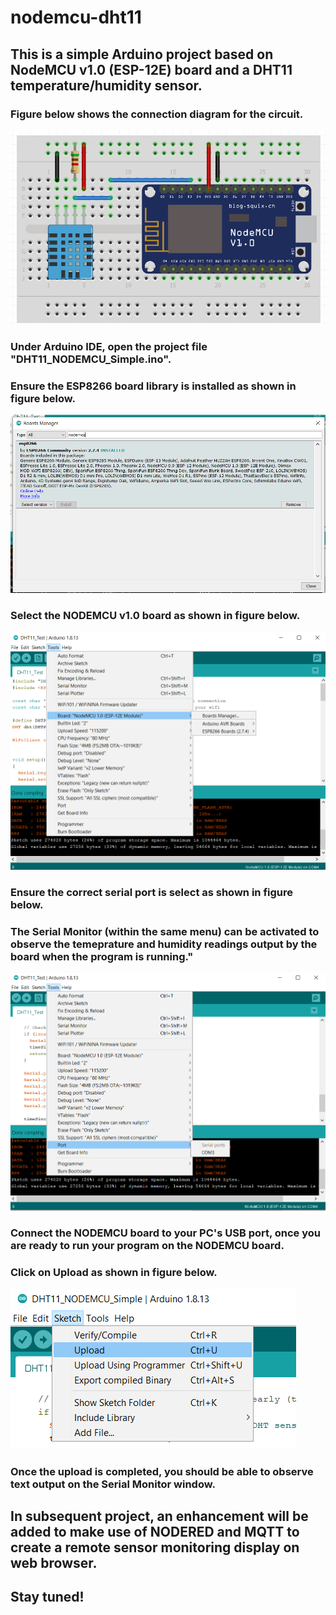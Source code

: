 # nodemcu-dht11

## **This is a simple Arduino project based on NodeMCU v1.0 (ESP-12E) board and a DHT11 temperature/humidity sensor.**

### Figure below shows the connection diagram for the circuit.

![](DHT11_ESP12E.png)

### 
### **Under Arduino IDE, open the project file "DHT11_NODEMCU_Simple.ino".**
### **Ensure the ESP8266 board library is installed as shown in figure below.**
![](ESP8266_BoardLib_Select.png)


### **Select the NODEMCU v1.0 board as shown in figure below.**
![](NODEMCU_v1_Select.png)


### **Ensure the correct serial port is select as shown in figure below.**
### **The Serial Monitor (within the same menu) can be activated to observe the temeprature and humidity readings output by the board when the program is running."**
![](SerialPort_SerialMonitor.png)


### **Connect the NODEMCU board to your PC's USB port, once you are ready to run your program on the NODEMCU board.**
### **Click on Upload as shown in figure below.**
![](Select_Upload.png)

### 
### 
### **Once the upload is completed, you should be able to observe text output on the Serial Monitor window.**

###
### 
## **In subsequent project, an enhancement will be added to make use of NODERED and MQTT to create a remote sensor monitoring display on web browser.**
### 
## **Stay tuned!**

